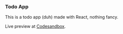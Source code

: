 ### Todo App

This is a todo app (duh) made with React, nothing fancy.

Live preview at [Codesandbox](https://vq0918j2z7.codesandbox.io/).
